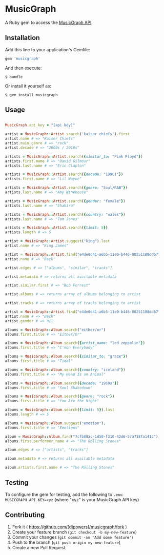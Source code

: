 # MusicGraph

A Ruby gem to access the [MusicGraph API](https://developer.musicgraph.com/).

## Installation

Add this line to your application's Gemfile:

```ruby
gem 'musicgraph'
```

And then execute:

    $ bundle

Or install it yourself as:

    $ gem install musicgraph

## Usage

```ruby

MusicGraph.api_key = "[api key]"

artist = MusicGraph::Artist.search('kaiser chiefs').first
artist.name # => "Kaiser Chiefs"
artist.main_genre # => "rock"
artist.decade # => "2000s / 2010s"

artists = MusicGraph::Artist.search({similar_to: "Pink Floyd"})
artists.first.name # => "David Gilmour"
artists.last.name # => "Eric Clapton"

artists = MusicGraph::Artist.search({decade: "1990s"})
artists.first.name # => "Lil Wayne"

artists = MusicGraph::Artist.search({genre: "Soul/R&B"})
artists.last.name # => "Amy Winehouse"

artists = MusicGraph::Artist.search({gender: "female"})
artists.last.name # => "Shakira"

artists = MusicGraph::Artist.search({country: "wales"})
artists.last.name # => "Tom Jones"

artists = MusicGraph::Artist.search({limit: 5})
artists.length # => 5

artist = MusicGraph::Artist.suggest("king").last
artist.name # => "King James"

artist = MusicGraph::Artist.find("e4de0d41-a6b5-11e0-b446-00251188dd67")
artist.name # => "Beck"

artist.edges # => ["albums", "similar", "tracks"]

artist.metadata # => returns all available metadata

artist.similar.first # => "Bob Forrest"

artist.albums # => returns array of albums belonging to artist

artist.tracks # => returns array of tracks belonging to artist

artist = MusicGraph::Artist.find("e4de0d41-a6b5-11e0-b446-00251188dd67", ["id", "name"])
artist.name # => "Beck"
artist.gender # => nil

albums = MusicGraph::Album.search("either/or")
albums.first.title # => "Either/Or"

albums = MusicGraph::Album.search({artist_name: "led zeppelin"})
albums.first.title # => "C'mon Everybody"

albums = MusicGraph::Album.search({similar_to: "grace"})
albums.first.title # => "Tidal"

albums = MusicGraph::Album.search({country: "iceland"})
albums.first.title # => "My Head Is an Animal"

albums = MusicGraph::Album.search({decade: "1960s"})
albums.first.title # => "Soul Shakedown"

albums = MusicGraph::Album.search({genre: "rock"})
albums.first.title # => "You Are the Night"

albums = MusicGraph::Album.search({limit: 5}).last
albums.length # => 5

albums = MusicGraph::Album.suggest("emotion").
albums.first.title # => "Emotions"

album = MusicGraph::Album.find("7cfb88ac-1d50-f210-42d6-57a718fa141c")
albums.first.performer_name # => "The Rolling Stones"

album.edges # => ["artists", "tracks"]

album.metadata # => returns all available metadata

album.artists.first.name # => "The Rolling Stones"
```

## Testing

To configure the gem for testing, add the following to `.env`: `MUSICGRAPH_API_KEY=xyz` (where "xyz" is your MusicGraph API key)

## Contributing

1. Fork it ( https://github.com/[djpowers]/musicgraph/fork )
2. Create your feature branch (`git checkout -b my-new-feature`)
3. Commit your changes (`git commit -am 'Add some feature'`)
4. Push to the branch (`git push origin my-new-feature`)
5. Create a new Pull Request
